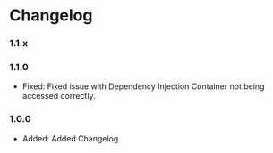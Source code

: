 # Changelog

### 1.1.x


### 1.1.0

* Fixed:        Fixed issue with Dependency Injection Container not being accessed correctly.

### 1.0.0

* Added:        Added Changelog
